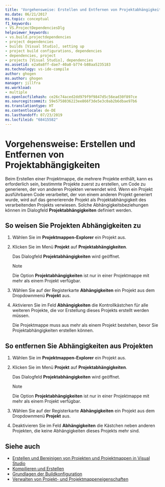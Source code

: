 ```yaml
---
title: 'Vorgehensweise: Erstellen und Entfernen von Projektabhängigkeiten'
ms.date: 06/21/2017
ms.topic: conceptual
f1_keywords:
- VS.ProjectDependenciesDlg
helpviewer_keywords:
- vs.build.projectdependencies
- project dependencies
- builds [Visual Studio], setting up
- project build configurations, dependencies
- dependencies, project
- projects [Visual Studio], dependencies
ms.assetid: e2a0a8ff-dae7-40a8-b774-b88aa5235183
ms.technology: vs-ide-compile
author: ghogen
ms.author: ghogen
manager: jillfra
ms.workload:
- multiple
ms.openlocfilehash: ce26c74aced2dd979f9f9847d5c56ead30f897ce
ms.sourcegitcommit: 59e5758036223ee866f3de5e3c0ab2b6dbae97b6
ms.translationtype: HT
ms.contentlocale: de-DE
ms.lasthandoff: 07/23/2019
ms.locfileid: "68415582"
---
```

# <a name="how-to-create-and-remove-project-dependencies"></a>Vorgehensweise: Erstellen und Entfernen von Projektabhängigkeiten

Beim Erstellen einer Projektmappe, die mehrere Projekte enthält, kann es erforderlich sein, bestimmte Projekte zuerst zu erstellen, um Code zu generieren, der von anderen Projekten verwendet wird. Wenn ein Projekt ausführbaren Code verarbeitet, der von einem anderen Projekt generiert wurde, wird auf das generierende Projekt als Projektabhängigkeit des verarbeitenden Projekts verwiesen. Solche Abhängigkeitsbeziehungen können im Dialogfeld **Projektabhängigkeiten** definiert werden.

## <a name="to-assign-dependencies-to-projects"></a>So weisen Sie Projekten Abhängigkeiten zu

1. Wählen Sie im **Projektmappen-Explorer** ein Projekt aus.

2. Klicken Sie im Menü **Projekt** auf **Projektabhängigkeiten**.

    Das Dialogfeld **Projektabhängigkeiten** wird geöffnet.

   > [!NOTE]
   > Die Option **Projektabhängigkeiten** ist nur in einer Projektmappe mit mehr als einem Projekt verfügbar.

3. Wählen Sie auf der Registerkarte **Abhängigkeiten** ein Projekt aus dem Dropdownmenü **Projekt** aus.

4. Aktivieren Sie im Feld **Abhängigkeiten** die Kontrollkästchen für alle weiteren Projekte, die vor Erstellung dieses Projekts erstellt werden müssen.

   Die Projektmappe muss aus mehr als einem Projekt bestehen, bevor Sie Projektabhängigkeiten erstellen können.

## <a name="to-remove-dependencies-from-projects"></a>So entfernen Sie Abhängigkeiten aus Projekten

1. Wählen Sie im **Projektmappen-Explorer** ein Projekt aus.

2. Klicken Sie im Menü **Projekt** auf **Projektabhängigkeiten**.

     Das Dialogfeld **Projektabhängigkeiten** wird geöffnet.

    > [!NOTE]
    > Die Option **Projektabhängigkeiten** ist nur in einer Projektmappe mit mehr als einem Projekt verfügbar.

3. Wählen Sie auf der Registerkarte **Abhängigkeiten** ein Projekt aus dem Dropdownmenü **Projekt** aus.

4. Deaktivieren Sie im Feld **Abhängigkeiten** die Kästchen neben anderen Projekten, die keine Abhängigkeiten dieses Projekts mehr sind.

## <a name="see-also"></a>Siehe auch

- [Erstellen und Bereinigen von Projekten und Projektmappen in Visual Studio](../ide/building-and-cleaning-projects-and-solutions-in-visual-studio.md)
- [Kompilieren und Erstellen](../ide/compiling-and-building-in-visual-studio.md)
- [Grundlagen der Buildkonfiguration](../ide/understanding-build-configurations.md)
- [Verwalten von Projekt- und Projektmappeneigenschaften](managing-project-and-solution-properties.md)
